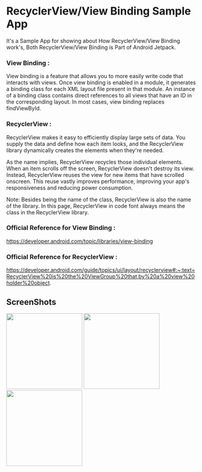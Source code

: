 # RecyclerView/View Binding Sample App

It's a Sample App for showing about How RecyclerView/View Binding work's, 
Both RecyclerView/View Binding is Part of Android Jetpack.

### View Binding : 
View binding is a feature that allows you to more easily write code that interacts with views. Once view binding is enabled in a module, it generates a binding class for each XML layout file present in that module. An instance of a binding class contains direct references to all views that have an ID in the corresponding layout.
In most cases, view binding replaces findViewById.

### RecyclerView : 
RecyclerView makes it easy to efficiently display large sets of data. You supply the data and define how each item looks, and the RecyclerView library dynamically creates the elements when they're needed.

As the name implies, RecyclerView recycles those individual elements. When an item scrolls off the screen, RecyclerView doesn't destroy its view. Instead, RecyclerView reuses the view for new items that have scrolled onscreen. This reuse vastly improves performance, improving your app's responsiveness and reducing power consumption.

Note: Besides being the name of the class, RecyclerView is also the name of the library. In this page, RecyclerView in code font always means the class in the RecyclerView library.



### Official Reference for View Binding :
https://developer.android.com/topic/libraries/view-binding

### Official Reference for RecyclerView :
https://developer.android.com/guide/topics/ui/layout/recyclerview#:~:text=RecyclerView%20is%20the%20ViewGroup%20that,by%20a%20view%20holder%20object.


## ScreenShots

<img src="https://user-images.githubusercontent.com/50077510/137127319-604966dd-cf8c-442e-b023-d7665b69b17c.png" width="200"> <img src="https://user-images.githubusercontent.com/50077510/137127331-0e066167-9349-4e26-a483-4a4d5e6d3704.png" width="200"> <img src="https://user-images.githubusercontent.com/50077510/137127344-3d72e724-4768-43e5-a743-e4a2890c460b.png" width="200">
